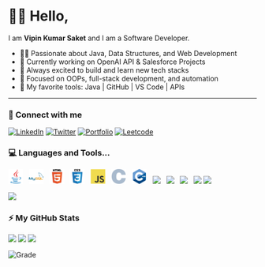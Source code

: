 # 🙋‍♂️ Hello,

I am **Vipin Kumar Saket** and I am a Software Developer.

- 👨‍💻 Passionate about Java, Data Structures, and Web Development
- 🌱 Currently working on OpenAI API & Salesforce Projects
- 🎯 Always excited to build and learn new tech stacks
- 🧠 Focused on OOPs, full-stack development, and automation
- 🚀 My favorite tools: Java | GitHub | VS Code | APIs

---

### 🔗 Connect with me

[![LinkedIn](https://img.shields.io/badge/LinkedIn-blue?logo=linkedin)](https://www.linkedin.com/in/vipinsaket/)
[![Twitter](https://img.shields.io/badge/Twitter-1DA1F2?logo=twitter)](https://twitter.com/YOUR-ID)
[![Portfolio](https://img.shields.io/badge/Portfolio-000?logo=firefox)](https://vipinsaket.github.io/Portfolio/)
[![Leetcode](https://img.shields.io/badge/Leetcode-FFA116?logo=leetcode)](https://leetcode.com/u/vipinsaket/)


### 💻 Languages and Tools...

<code><img height="30" src="https://raw.githubusercontent.com/devicons/devicon/master/icons/java/java-original.svg"></code>&nbsp;&nbsp;
<code><img height="30" src="https://raw.githubusercontent.com/devicons/devicon/master/icons/mysql/mysql-original-wordmark.svg"></code>&nbsp;&nbsp;
<code><img height="30" src="https://raw.githubusercontent.com/devicons/devicon/master/icons/html5/html5-original-wordmark.svg"></code>&nbsp;&nbsp;
<code><img height="30" src="https://raw.githubusercontent.com/devicons/devicon/master/icons/css3/css3-original-wordmark.svg"></code>&nbsp;&nbsp;
<code><img height="30" src="https://raw.githubusercontent.com/devicons/devicon/master/icons/javascript/javascript-original.svg"></code>&nbsp;&nbsp;
<code><img height="30" src="https://raw.githubusercontent.com/devicons/devicon/master/icons/c/c-original.svg"></code>&nbsp;&nbsp;
<code><img height="30" src="https://raw.githubusercontent.com/devicons/devicon/master/icons/cplusplus/cplusplus-original.svg"></code>&nbsp;&nbsp;
<code><img height="30" src="https://cdn.jsdelivr.net/gh/devicons/devicon/icons/spring/spring-original.svg"></code>&nbsp;&nbsp;
<code><img height="30" src="https://cdn.jsdelivr.net/gh/devicons/devicon/icons/github/github-original.svg"></code>&nbsp;&nbsp;
<code><img height="30" src="https://www.vectorlogo.zone/logos/getpostman/getpostman-icon.svg"></code>&nbsp;&nbsp;
<code><img height="30" src="https://upload.wikimedia.org/wikipedia/commons/thumb/8/87/Oracle_Logo.svg/2560px-Oracle_Logo.svg.png"></code>
<code><img height="30" src="https://upload.wikimedia.org/wikipedia/commons/thumb/b/bb/Apache_Tomcat_logo.svg/1024px-Apache_Tomcat_logo.svg.png"></code>

<code><img height="30" src="https://www.vectorlogo.zone/logos/hibernate/hibernate-icon.svg"></code>&nbsp;&nbsp; <!-- Hibernate -->





### ⚡ My GitHub Stats
![](http://github-profile-summary-cards.vercel.app/api/cards/profile-details?username=vipinsaket&theme=default)
![](http://github-profile-summary-cards.vercel.app/api/cards/repos-per-language?username=vipinsaket&theme=default)
![](http://github-profile-summary-cards.vercel.app/api/cards/stats?username=vipinsaket&theme=default)

![Grade](https://img.shields.io/badge/Grade-A--_-green?style=for-the-badge)

